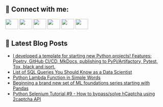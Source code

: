 ## 🔎 Connect with me:
[<img height="32" width="40" src="https://cdn.jsdelivr.net/npm/simple-icons@v5/icons/telegram.svg" />](https://t.me/bullbesh)
[<img height="32" width="40" src="https://cdn.jsdelivr.net/npm/simple-icons@v5/icons/vk.svg" />](https://vk.com/bullbesh)
[<img height="32" width="40" src="https://cdn.jsdelivr.net/npm/simple-icons@v5/icons/twitter.svg" />](https://twitter.com/bullbesh1)
[<img height="32" width="40" src="https://cdn.jsdelivr.net/npm/simple-icons@v5/icons/instagram.svg" />](https://www.instagram.com/bullbesh)
[<img height="32" width="40" src="https://cdn.jsdelivr.net/npm/simple-icons@v5/icons/reddit.svg" />](https://www.reddit.com/user/bullbesh)
[<img height="32" width="40" src="https://cdn.jsdelivr.net/npm/simple-icons@v5/icons/youtube.svg" />](https://www.youtube.com/channel/UCtfjRs6uzgq5mfm8S06WTcg)

## 📕 Latest Blog Posts
<!-- BLOG-POST-LIST:START -->
- [I developed a template for starting new Python projects! Features: Poetry, GitHub CI/CD, MkDocs, publishing to PyPi/Artifactory, Pytest, Tox, black and isort.](https://www.reddit.com/r/Python/comments/u706az/i_developed_a_template_for_starting_new_python/)
- [List of SQL Queries You Should Know as a Data Scientist](https://www.reddit.com/r/Python/comments/u6zpvu/list_of_sql_queries_you_should_know_as_a_data/)
- [Python Lambda Function in Simple Words](https://www.reddit.com/r/Python/comments/u6zh3e/python_lambda_function_in_simple_words/)
- [Beginning a brand new set of ML foundations series starting with Pandas](https://www.reddit.com/r/Python/comments/u6yugv/beginning_a_brand_new_set_of_ml_foundations/)
- [Python Selenium Tutorial #9 - How to bypass/solve hCaptcha using 2captcha API](https://www.reddit.com/r/Python/comments/u6yo7z/python_selenium_tutorial_9_how_to_bypasssolve/)
<!-- BLOG-POST-LIST:END -->
